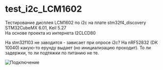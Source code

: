 ﻿# test_i2c_LCM1602

Тестирование дисплея LCM1602 по i2c на плате stm32f4_discovery 
STM32CubeMX 6.01, Keil 5.27  
На основе проекта из интернета I2CLCD80  

На stm32f103 не заводится - зависает при опросе i2c? 
На nRF52832 (DK 10040) какую-то ерунду выдает (но инициализацию проходит). 
То ли задержки, то ли подтяжки по питанию не те. 

![Подключение](https://github.com/fiskov/testProg/blob/master/test_i2c_LCM1602/test_i2c_lcm1602.jpg)  

